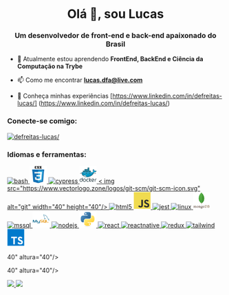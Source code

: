 <h1 align="center">Olá 👋, sou Lucas</h1>
<h3 align="center">Um desenvolvedor de front-end e back-end apaixonado do Brasil</h3>

- 🌱 Atualmente estou aprendendo **FrontEnd, BackEnd e Ciência da Computação na Trybe**

- 📫 Como me encontrar **lucas.dfa@live.com**

- 📄 Conheça minhas experiências [https://www.linkedin.com/in/defreitas-lucas/] (https://www.linkedin.com/in/defreitas-lucas/)

<h3 align="left">Conecte-se comigo:</h3>
<p align="left">
<a href="https:/ /linkedin.com/in/defreitas-lucas/" target="blank"><img align="center" src="https://raw.githubusercontent.com/rahuldkjain/github-profile-readme-generator/master/ src/images/icons/Social/linked-in-alt.svg"alt="defreitas-lucas/" height="30" width="40" /></a>
</p>

<h3 align="left">Idiomas e ferramentas:</h3>
<p align="left"> <a href="https://www.gnu.org/software/bash/" target="_blank" rel="noreferrer"> <img src="https://www. vectorlogo.zone/logos/gnu_bash/gnu_bash-icon.svg" alt="bash" width="40" height="40"/> </a> <a href="https://www.w3schools.com/ css/" target="_blank" rel="noreferrer"> <img src="https://raw.githubusercontent.com/devicons/devicon/master/icons/css3/css3-original-wordmark.svg" alt=" css3" width="40" height="40"/> </a> <a href="https://www.cypress.io" target="_blank" rel="noreferrer"> <img src="https ://cru.githubusercontent.com/simple-icons/simple-icons/6e46ec1fc23b60c8fd0d2f2ff46db82e16dbd75f/icons/cypress.svg" alt="cypress" width="40" height="40"/> </a> <a href="https:// www.docker.com/" target="_blank" rel="noreferrer"> <img src="https://raw.githubusercontent.com/devicons/devicon/master/icons/docker/docker-original-wordmark.svg " alt="docker" width="40" height="40"/> </a> <a href="https://git-scm.com/" target="_blank" rel="noreferrer"> < img src="https://www.vectorlogo.zone/logos/git-scm/git-scm-icon.svg" alt="git" width="40" height="40"/> </a><a href="https://www.w3.org/html/" target="_blank" rel="noreferrer"> <img src="https://raw.githubusercontent.com/devicons/devicon/master/ icons/html5/html5-original-wordmark.svg" alt="html5" width="40" height="40"/> </a> <a href="https://developer.mozilla.org/en- US/docs/Web/JavaScript" target="_blank" rel="noreferrer"> <img src="https://raw.githubusercontent.com/devicons/devicon/master/icons/javascript/javascript-original.svg" alt="javascript" width="40" height="40"/> </a> <a href="https://jestjs.io" target="_blank" rel="noreferrer"> <img src="https://www.vectorlogo.zone/logos/jestjsio/jestjsio-icon.svg" alt="jest" width="40" height="40"/> </a> <a href=" https://www.linux.org/" target="_blank" rel="noreferrer"> <img src="https://raw.githubusercontent.com/devicons/devicon/master/icons/linux/linux-original .svg" alt="linux" width="40" height="40"/> </a> <a href="https://www.mongodb.com/" target="_blank" rel="noreferrer" > <img src="https://raw.githubusercontent.com/devicons/devicon/master/icons/mongodb/mongodb-original-wordmark.svg" alt="mongodb" width="40" height="40"/ > </a><a href="https://www.microsoft.com/en-us/sql-server" target="_blank" rel="noreferrer"> <img src="https://www.svgrepo.com/show /303229/microsoft-sql-server-logo.svg" alt="mssql" width="40" height="40"/> </a> <a href="https://www.mysql.com/" target="_blank" rel="noreferrer"> <img src="https://raw.githubusercontent.com/devicons/devicon/master/icons/mysql/mysql-original-wordmark.svg" alt="mysql" largura ="40" height="40"/> </a> <a href="https://nodejs.org" target="_blank" rel="noreferrer"> <img src="https://raw. githubusercontent.com/devicons/devicon/master/icons/nodejs/nodejs-original-wordmark.svg" alt="nodejs" width="40" height="40"/> </a> <a href="https:// www.python.org" target="_blank" rel="noreferrer"> <img src="https://raw.githubusercontent.com/devicons/devicon/master/icons/python/python-original.svg" alt= "python" width="40" height="40"/> </a> <a href="https://reactjs.org/" target="_blank" rel="noreferrer"> <img src="https ://raw.githubusercontent.com/devicons/devicon/master/icons/react/react-original-wordmark.svg" alt="react" width="40" height="40"/> </a><a href="https://reactnative.dev/" target="_blank" rel="noreferrer"> <img src="https://reactnative.dev/img/header_logo.svg" alt="reactnative" largura ="40" height="40"/> </a> <a href="https://redux.js.org" target="_blank" rel="noreferrer"> <img src="https:// raw.githubusercontent.com/devicons/devicon/master/icons/redux/redux-original.svg" alt="redux" width="40" height="40"/> </a> <a href="https: //tailwindcss.com/" target="_blank" rel="noreferrer"> <img src="https://www.vectorlogo.zone/logos/tailwindcss/tailwindcss-icon.svg"alt="tailwind" width="40" height="40"/> </a> <a href="https://www.typescriptlang.org/" target="_blank" rel="noreferrer"> <img src="https://raw.githubusercontent.com/devicons/devicon/master/icons/typescript/typescript-original.svg" alt="typescript" width="40" height="40"/> </a> </p>40" altura="40"/> </a> </p>40" altura="40"/> </a> </p>

<div>
<a href="https://github.com/defreitaslucas">
<img height="180em" src="https://github-readme-stats.vercel.app/api/top-langs/?username=seu-usuário-aqui&layout=compact&langs_count=7&theme=dracula"/>
<img height="180em" src="https://github-readme-stats.vercel.app/api?username=seu-usuário-aqui&show_icons=true&theme=dracula&include_all_commits=true&count_private=true"/>
</div>
